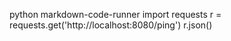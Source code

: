 python markdown-code-runner
import requests
r = requests.get('http://localhost:8080/ping')
r.json()
